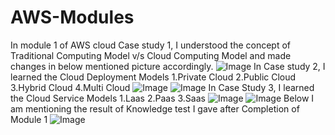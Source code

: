# AWS-Modules
In module 1 of AWS cloud Case study 1, I understood the concept of Traditional Computing Model v/s Cloud Computing Model and made changes in below mentioned picture accordingly.
![Image](https://github.com/user-attachments/assets/6033f47e-fdfd-4f24-a16a-cccd53e9f483)
In Case study 2, I learned the Cloud Deployment Models 
1.Private Cloud
2.Public Cloud 
3.Hybrid Cloud
4.Multi Cloud 
![Image](https://github.com/user-attachments/assets/c0b77cef-623a-4cc3-85e7-19db24fb3cc4)
![Image](https://github.com/user-attachments/assets/4f67e9f9-c24e-4d6c-a929-0f8afb843dc7)
In Case Study 3, I learned the Cloud Service Models 1.Laas 2.Paas 3.Saas
![Image](https://github.com/user-attachments/assets/689ff78e-e25d-4c94-b139-66a1ff443487)
![Image](https://github.com/user-attachments/assets/7c65d408-2965-446c-a004-2a9bb01237d7)
Below I am mentioning the result of Knowledge test I gave after Completion of Module 1 
![Image](https://github.com/user-attachments/assets/a9c15766-1e2e-4669-bb0d-a0be45b36847)

